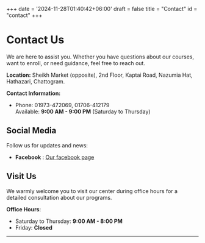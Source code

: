 +++
date = '2024-11-28T01:40:42+06:00'
draft = false
title = "Contact"
id = "contact"
+++

# Contact Us

We are here to assist you. Whether you have questions about our courses, want to enroll, or need guidance, feel free to reach out.

**Location:**
Sheikh Market (opposite), 2nd Floor, Kaptai Road, Nazumia Hat, Hathazari, Chattogram.

**Contact Information:**
- Phone: 01973-472069, 01706-412179   
Available: **9:00 AM - 9:00 PM** (Saturday to Thursday)



## Social Media  
Follow us for updates and news:  
- **Facebook** : [Our facebook page](https://www.facebook.com/profile.php?id=61563992409030)  

## Visit Us  
We warmly welcome you to visit our center during office hours for a detailed consultation about our programs.  

**Office Hours**:  
- Saturday to Thursday: **9:00 AM - 8:00 PM**  
- Friday: **Closed**  

---

